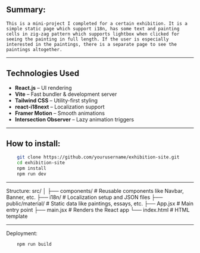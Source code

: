 ##  Summary:

    This is a mini-project I completed for a certain exhibition. It is a simple static page which support i18n, has some text and painting cells in zig-zag pattern which supports lightbox when clicked for seeing the painting in full length. If the user is especially interested in the paintings, there is a separate page to see the paintings altogether.

---

##  Technologies Used

- **React.js** – UI rendering  
- **Vite** – Fast bundler & development server  
- **Tailwind CSS** – Utility-first styling  
- **react-i18next** – Localization support  
- **Framer Motion** – Smooth animations  
- **Intersection Observer** – Lazy animation triggers  

---

## How to install:
```bash
    git clone https://github.com/yourusername/exhibition-site.git
    cd exhibition-site
    npm install
    npm run dev
```

---

Structure:
    src/
    │
    ├── components/         # Reusable components like Navbar, Banner, etc.
    ├── i18n/               # Localization setup and JSON files
    ├── public/material/    # Static data like paintings, essays, etc.
    ├── App.jsx             # Main entry point
    ├── main.jsx            # Renders the React app
    └── index.html          # HTML template

---

Deployment:
```bash
    npm run build
```